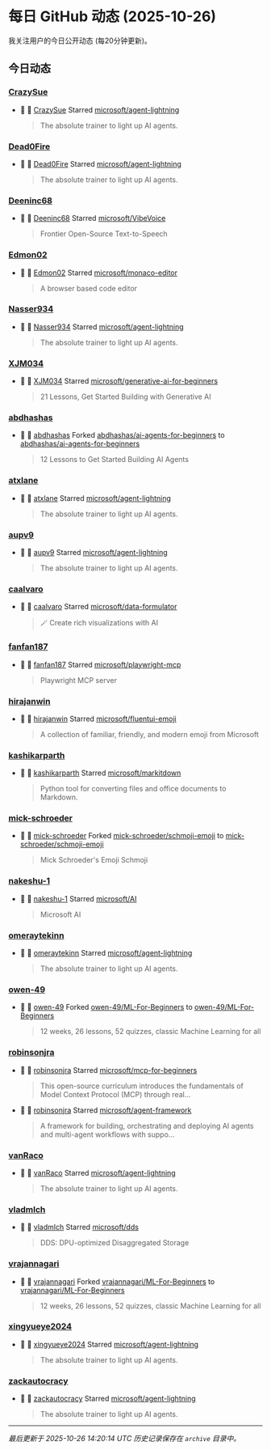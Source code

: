 # 每日 GitHub 动态 (2025-10-26)

我关注用户的今日公开动态 (每20分钟更新)。

## 今日动态

### [CrazySue](https://github.com/CrazySue)
- 🌟 👤 [CrazySue](https://github.com/CrazySue) Starred [microsoft/agent-lightning](https://github.com/microsoft/agent-lightning)
  > The absolute trainer to light up AI agents.

### [Dead0Fire](https://github.com/Dead0Fire)
- 🌟 👤 [Dead0Fire](https://github.com/Dead0Fire) Starred [microsoft/agent-lightning](https://github.com/microsoft/agent-lightning)
  > The absolute trainer to light up AI agents.

### [Deeninc68](https://github.com/Deeninc68)
- 🌟 👤 [Deeninc68](https://github.com/Deeninc68) Starred [microsoft/VibeVoice](https://github.com/microsoft/VibeVoice)
  > Frontier Open-Source Text-to-Speech

### [Edmon02](https://github.com/Edmon02)
- 🌟 👤 [Edmon02](https://github.com/Edmon02) Starred [microsoft/monaco-editor](https://github.com/microsoft/monaco-editor)
  > A browser based code editor

### [Nasser934](https://github.com/Nasser934)
- 🌟 👤 [Nasser934](https://github.com/Nasser934) Starred [microsoft/agent-lightning](https://github.com/microsoft/agent-lightning)
  > The absolute trainer to light up AI agents.

### [XJM034](https://github.com/XJM034)
- 🌟 👤 [XJM034](https://github.com/XJM034) Starred [microsoft/generative-ai-for-beginners](https://github.com/microsoft/generative-ai-for-beginners)
  > 21 Lessons, Get Started Building with Generative AI 

### [abdhashas](https://github.com/abdhashas)
- 🍴 👤 [abdhashas](https://github.com/abdhashas) Forked [abdhashas/ai-agents-for-beginners](https://github.com/abdhashas/ai-agents-for-beginners) to [abdhashas/ai-agents-for-beginners](https://github.com/abdhashas/ai-agents-for-beginners)
  > 12 Lessons to Get Started Building AI Agents

### [atxlane](https://github.com/atxlane)
- 🌟 👤 [atxlane](https://github.com/atxlane) Starred [microsoft/agent-lightning](https://github.com/microsoft/agent-lightning)
  > The absolute trainer to light up AI agents.

### [aupv9](https://github.com/aupv9)
- 🌟 👤 [aupv9](https://github.com/aupv9) Starred [microsoft/agent-lightning](https://github.com/microsoft/agent-lightning)
  > The absolute trainer to light up AI agents.

### [caalvaro](https://github.com/caalvaro)
- 🌟 👤 [caalvaro](https://github.com/caalvaro) Starred [microsoft/data-formulator](https://github.com/microsoft/data-formulator)
  > 🪄 Create rich visualizations with AI 

### [fanfan187](https://github.com/fanfan187)
- 🌟 👤 [fanfan187](https://github.com/fanfan187) Starred [microsoft/playwright-mcp](https://github.com/microsoft/playwright-mcp)
  > Playwright MCP server

### [hirajanwin](https://github.com/hirajanwin)
- 🌟 👤 [hirajanwin](https://github.com/hirajanwin) Starred [microsoft/fluentui-emoji](https://github.com/microsoft/fluentui-emoji)
  > A collection of familiar, friendly, and modern emoji from Microsoft

### [kashikarparth](https://github.com/kashikarparth)
- 🌟 👤 [kashikarparth](https://github.com/kashikarparth) Starred [microsoft/markitdown](https://github.com/microsoft/markitdown)
  > Python tool for converting files and office documents to Markdown.

### [mick-schroeder](https://github.com/mick-schroeder)
- 🍴 👤 [mick-schroeder](https://github.com/mick-schroeder) Forked [mick-schroeder/schmoji-emoji](https://github.com/mick-schroeder/schmoji-emoji) to [mick-schroeder/schmoji-emoji](https://github.com/mick-schroeder/schmoji-emoji)
  > Mick Schroeder's Emoji Schmoji

### [nakeshu-1](https://github.com/nakeshu-1)
- 🌟 👤 [nakeshu-1](https://github.com/nakeshu-1) Starred [microsoft/AI](https://github.com/microsoft/AI)
  > Microsoft AI

### [omeraytekinn](https://github.com/omeraytekinn)
- 🌟 👤 [omeraytekinn](https://github.com/omeraytekinn) Starred [microsoft/agent-lightning](https://github.com/microsoft/agent-lightning)
  > The absolute trainer to light up AI agents.

### [owen-49](https://github.com/owen-49)
- 🍴 👤 [owen-49](https://github.com/owen-49) Forked [owen-49/ML-For-Beginners](https://github.com/owen-49/ML-For-Beginners) to [owen-49/ML-For-Beginners](https://github.com/owen-49/ML-For-Beginners)
  > 12 weeks, 26 lessons, 52 quizzes, classic Machine Learning for all

### [robinsonjra](https://github.com/robinsonjra)
- 🌟 👤 [robinsonjra](https://github.com/robinsonjra) Starred [microsoft/mcp-for-beginners](https://github.com/microsoft/mcp-for-beginners)
  > This open-source curriculum introduces the fundamentals of Model Context Protocol (MCP) through real...
- 🌟 👤 [robinsonjra](https://github.com/robinsonjra) Starred [microsoft/agent-framework](https://github.com/microsoft/agent-framework)
  > A framework for building, orchestrating and deploying AI agents and multi-agent workflows with suppo...

### [vanRaco](https://github.com/vanRaco)
- 🌟 👤 [vanRaco](https://github.com/vanRaco) Starred [microsoft/agent-lightning](https://github.com/microsoft/agent-lightning)
  > The absolute trainer to light up AI agents.

### [vladmlch](https://github.com/vladmlch)
- 🌟 👤 [vladmlch](https://github.com/vladmlch) Starred [microsoft/dds](https://github.com/microsoft/dds)
  > DDS: DPU-optimized Disaggregated Storage

### [vrajannagari](https://github.com/vrajannagari)
- 🍴 👤 [vrajannagari](https://github.com/vrajannagari) Forked [vrajannagari/ML-For-Beginners](https://github.com/vrajannagari/ML-For-Beginners) to [vrajannagari/ML-For-Beginners](https://github.com/vrajannagari/ML-For-Beginners)
  > 12 weeks, 26 lessons, 52 quizzes, classic Machine Learning for all

### [xingyueye2024](https://github.com/xingyueye2024)
- 🌟 👤 [xingyueye2024](https://github.com/xingyueye2024) Starred [microsoft/agent-lightning](https://github.com/microsoft/agent-lightning)
  > The absolute trainer to light up AI agents.

### [zackautocracy](https://github.com/zackautocracy)
- 🌟 👤 [zackautocracy](https://github.com/zackautocracy) Starred [microsoft/agent-lightning](https://github.com/microsoft/agent-lightning)
  > The absolute trainer to light up AI agents.


---
*最后更新于 2025-10-26 14:20:14 UTC*
*历史记录保存在 `archive` 目录中。*

